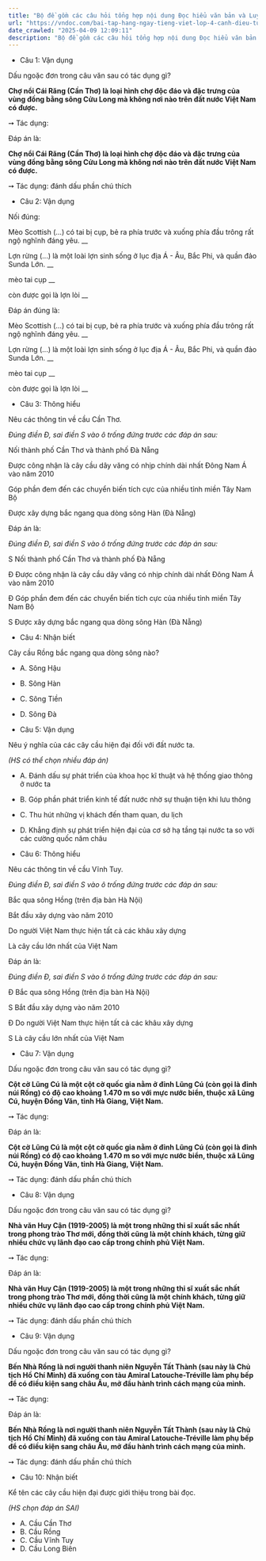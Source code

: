 ```yaml
---
title: "Bộ đề gồm các câu hỏi tổng hợp nội dung Đọc hiểu văn bản và Luyện từ và câu được học ở Tuần 24 trong chương trình Tiếng Việt lớp 4 Tập 2 Cánh Diều."
url: "https://vndoc.com/bai-tap-hang-ngay-tieng-viet-lop-4-canh-dieu-tuan-24-thu-5-337266"
date_crawled: "2025-04-09 12:09:11"
description: "Bộ đề gồm các câu hỏi tổng hợp nội dung Đọc hiểu văn bản và Luyện từ và câu được học ở Tuần 24 trong chương trình Tiếng Việt lớp 4 Tập 2 Cánh Diều."
---
```


* Câu 1:  Vận dụng

Dấu ngoặc đơn trong câu văn sau có tác dụng gì?

**Chợ nổi Cái Răng (Cần Thơ) là loại hình chợ độc đáo và đặc trưng của vùng đồng bằng sông Cửu Long mà không nơi nào trên đất nước Việt Nam có được.**

➙ Tác dụng: 

Đáp án là:

**Chợ nổi Cái Răng (Cần Thơ) là loại hình chợ độc đáo và đặc trưng của vùng đồng bằng sông Cửu Long mà không nơi nào trên đất nước Việt Nam có được.**

➙ Tác dụng: đánh dấu phần chú thích

* Câu 2:  Vận dụng

Nối đúng:

Mèo Scottish (...) có tai bị cụp, bẻ ra phía trước và xuống phía đầu trông rất ngộ nghĩnh đáng yêu.  __

Lợn rừng (...) là một loài lợn sinh sống ở lục địa Á - Âu, Bắc Phi, và quần đảo Sunda Lớn. __

mèo tai cụp __

còn được gọi là lợn lòi __

Đáp án đúng là:

Mèo Scottish (...) có tai bị cụp, bẻ ra phía trước và xuống phía đầu trông rất ngộ nghĩnh đáng yêu. __

Lợn rừng (...) là một loài lợn sinh sống ở lục địa Á - Âu, Bắc Phi, và quần đảo Sunda Lớn. __

mèo tai cụp __

còn được gọi là lợn lòi __

* Câu 3: Thông hiểu

Nêu các thông tin về cầu Cần Thơ.

_Đúng điền Đ, sai điền S vào ô trống đứng trước các đáp án sau:_

Nối thành phố Cần Thơ và thành phố Đà Nẵng

Được công nhận là cây cầu dây văng có nhịp chính dài nhất Đông Nam Á vào năm 2010

Góp phần đem đến các chuyển biến tích cực của nhiều tỉnh miền Tây Nam Bộ

Được xây dựng bắc ngang qua dòng sông Hàn (Đà Nẵng)

Đáp án là:

_Đúng điền Đ, sai điền S vào ô trống đứng trước các đáp án sau:_

S Nối thành phố Cần Thơ và thành phố Đà Nẵng

Đ Được công nhận là cây cầu dây văng có nhịp chính dài nhất Đông Nam Á vào năm 2010

Đ Góp phần đem đến các chuyển biến tích cực của nhiều tỉnh miền Tây Nam Bộ

S Được xây dựng bắc ngang qua dòng sông Hàn (Đà Nẵng)

* Câu 4:  Nhận biết

Cây cầu Rồng bắc ngang qua dòng sông nào?

  * A. Sông Hậu 
  * B. Sông Hàn 
  * C. Sông Tiền 
  * D. Sông Đà 



* Câu 5:  Vận dụng

Nêu ý nghĩa của các cây cầu hiện đại đối với đất nước ta.

_(HS có thể chọn nhiều đáp án)_

  * A. Đánh dấu sự phát triển của khoa học kĩ thuật và hệ thống giao thông ở nước ta 
  * B. Góp phần phát triển kinh tế đất nước nhờ sự thuận tiện khi lưu thông 
  * C. Thu hút những vị khách đến tham quan, du lịch 
  * D. Khẳng định sự phát triển hiện đại của cơ sở hạ tầng tại nước ta so với các cường quốc năm châu 



* Câu 6:  Thông hiểu

Nêu các thông tin về cầu Vĩnh Tuy.

_Đúng điền Đ, sai điền S vào ô trống đứng trước các đáp án sau:_

Bắc qua sông Hồng (trên địa bàn Hà Nội)

Bắt đầu xây dựng vào năm 2010

Do người Việt Nam thực hiện tất cả các khâu xây dựng

Là cây cầu lớn nhất của Việt Nam

Đáp án là:

_Đúng điền Đ, sai điền S vào ô trống đứng trước các đáp án sau:_

Đ Bắc qua sông Hồng (trên địa bàn Hà Nội)

S Bắt đầu xây dựng vào năm 2010

Đ Do người Việt Nam thực hiện tất cả các khâu xây dựng

S Là cây cầu lớn nhất của Việt Nam

* Câu 7:  Vận dụng

Dấu ngoặc đơn trong câu văn sau có tác dụng gì?

**Cột cờ Lũng Cú là một cột cờ quốc gia nằm ở đỉnh Lũng Cú (còn gọi là đỉnh núi Rồng) có độ cao khoảng 1.470 m so với mực nước biển, thuộc xã Lũng Cú, huyện Đồng Văn, tỉnh Hà Giang, Việt Nam.**

➙ Tác dụng: 

Đáp án là:

**Cột cờ Lũng Cú là một cột cờ quốc gia nằm ở đỉnh Lũng Cú (còn gọi là đỉnh núi Rồng) có độ cao khoảng 1.470 m so với mực nước biển, thuộc xã Lũng Cú, huyện Đồng Văn, tỉnh Hà Giang, Việt Nam.**

➙ Tác dụng: đánh dấu phần chú thích

* Câu 8:  Vận dụng

Dấu ngoặc đơn trong câu văn sau có tác dụng gì?

**Nhà văn Huy Cận (1919-2005) là một trong những thi sĩ xuất sắc nhất trong phong trào Thơ mới, đồng thời cũng là một chính khách, từng giữ nhiều chức vụ lãnh đạo cao cấp trong chính phủ Việt Nam.**

➙ Tác dụng: 

Đáp án là:

**Nhà văn Huy Cận (1919-2005) là một trong những thi sĩ xuất sắc nhất trong phong trào Thơ mới, đồng thời cũng là một chính khách, từng giữ nhiều chức vụ lãnh đạo cao cấp trong chính phủ Việt Nam.**

➙ Tác dụng: đánh dấu phần chú thích

* Câu 9:  Vận dụng

Dấu ngoặc đơn trong câu văn sau có tác dụng gì?

**Bến Nhà Rồng là nơi người thanh niên Nguyễn Tất Thành (sau này là Chủ tịch Hồ Chí Minh) đã xuống con tàu Amiral Latouche-Tréville làm phụ bếp để có điều kiện sang châu Âu, mở đầu hành trình cách mạng của mình.**

➙ Tác dụng: 

Đáp án là:

**Bến Nhà Rồng là nơi người thanh niên Nguyễn Tất Thành (sau này là Chủ tịch Hồ Chí Minh) đã xuống con tàu Amiral Latouche-Tréville làm phụ bếp để có điều kiện sang châu Âu, mở đầu hành trình cách mạng của mình.**

➙ Tác dụng: đánh dấu phần chú thích

* Câu 10:  Nhận biết

Kể tên các cây cầu hiện đại được giới thiệu trong bài đọc.

_(HS chọn đáp án SAI)_

  * A. Cầu Cần Thơ 
  * B. Cầu Rồng 
  * C. Cầu Vĩnh Tuy 
  * D. Cầu Long Biên 



